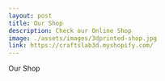 ```yaml
---
layout: post
title: Our Shop
description: Check our Online Shop
image: ./assets/images/3dprinted-shop.jpg
link: https://craftslab3d.myshopify.com/
---
```


Our Shop
